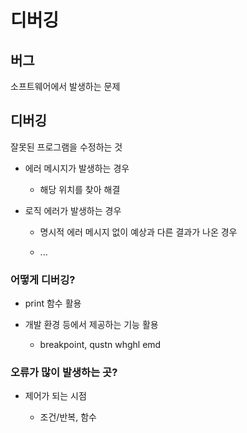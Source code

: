 # 디버깅

## 버그

소프트웨어에서 발생하는 문제

## 디버깅

잘못된 프로그램을 수정하는 것

- 에러 메시지가 발생하는 경우 

    - 해당 위치를 찾아 해결

- 로직 에러가 발생하는 경우

    - 명시적 에러 메시지 없이 예상과 다른 결과가 나온 경우

    - ...

### 어떻게 디버깅?

- print 함수 활용

- 개발 환경 등에서 제공하는 기능 활용

    - breakpoint, qustn whghl emd

### 오류가 많이 발생하는 곳?

- 제어가 되는 시점

    - 조건/반복, 함수